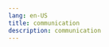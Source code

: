 ```yaml
---
lang: en-US
title: communication
description: communication
---
```


<VPCard
  title="Telegram"
  desc="A new era of messaging"
  link="https://t.me/+jE1MYySYBT04MDkx"
  background="rgba(253, 230, 138, 0.15)"
/>

<VPCard
  title="Discord"
  desc="A place that belongs only to you"
  link="https://discord.gg/MsCqET6r"
  background="rgba(253, 230, 138, 0.15)"
/>
